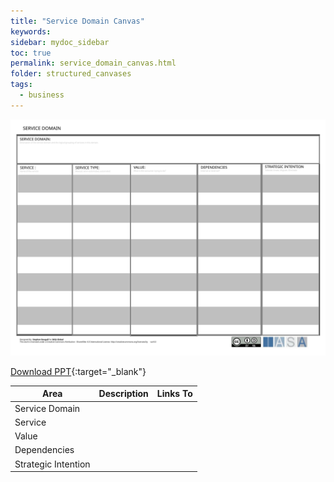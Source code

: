 ```yaml
---
title: "Service Domain Canvas"
keywords: 
sidebar: mydoc_sidebar
toc: true
permalink: service_domain_canvas.html
folder: structured_canvases
tags: 
  - business
---
```


![image001](media/service_domain_canvas001.svg)

[Download PPT](media/ppt/service_domain_canvas.ppt){:target="_blank"}

| Area | Description | Links To |
| --- | --- | --- |
| Service Domain |   |   |
| Service |   |   |
| Value |   |   |
| Dependencies |   |   |
| Strategic Intention |
